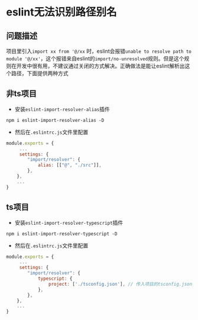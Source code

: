 # eslint无法识别路径别名

## 问题描述

项目里引入`import xx from '@/xx` 时，eslint会报错`unable to resolve path to module '@/xx'`，这个报错来自eslint的`import/no-unresolved`规则。但是这个规则在开发中很有用，不建议通过关闭的方式解决。正确做法是能让eslint解析出这个路径，下面提供两种方式

## 非ts项目

* 安装`eslint-import-resolver-alias`插件

```shell
npm i eslint-import-resolver-alias -D
```

* 然后在`.eslintrc.js`文件里配置

```js
module.exports = {
     ...   
     settings: {
        "import/resolver": {
            alias: [["@", "./src"]],
        },
    },
    ...
}
```

## ts项目

* 安装`eslint-import-resolver-typescript`插件

```shell
npm i eslint-import-resolver-typescript -D
```

* 然后在`.eslintrc.js`文件里配置

```js
module.exports = {
     ...   
     settings: {
        "import/resolver": {
            typescript: {
                project: ['./tsconfig.json'], // 传入项目的tsconfig.json，eslint会自动解析tsconfig.json里配置的路径别名
            },
        },
    },
    ...
}
```
